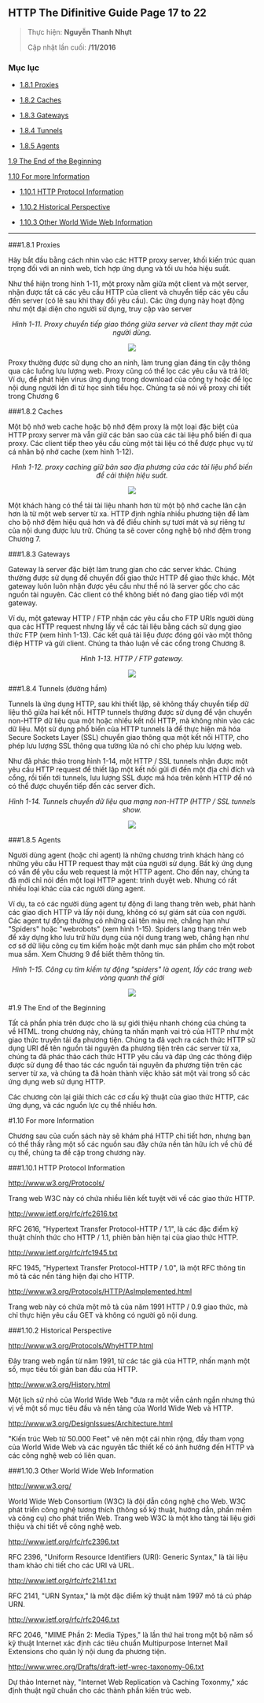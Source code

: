 ## HTTP The Difinitive Guide Page 17 to 22 


> 
> Thực hiện: **Nguyễn Thanh Nhựt**
> 
> Cập nhật lần cuối: **/11/2016**

### Mục lục
- [1.8.1 Proxies](#181)

- [1.8.2 Caches](#182)

- [1.8.3 Gateways](#183)

- [1.8.4 Tunnels](#184)

- [1.8.5 Agents](#185)

[1.9 The End of the Beginning](#19)

[1.10 For more Information](#110)

- [1.10.1 HTTP Protocol Information](#1101)

- [1.10.2 Historical Perspective](#1101)

- [1.10.3 Other World Wide Web Information](#1103)


---


<a name="181"></a>
###1.8.1 Proxies

Hãy bắt đầu bằng cách nhìn vào các HTTP proxy server, khối kiến trúc quan trọng đối với an ninh web, tích hợp ứng dụng và tối ưu hóa hiệu suất. 

Như thể hiện trong hình 1-11, một proxy nằm giữa một client và một server, nhận được tất cả các yêu cầu HTTP của client và chuyển tiếp các yêu cầu đến server (có lẽ sau khi thay đổi yêu cầu). Các ứng dụng này hoạt động như một đại diện cho người sử dụng, truy cập vào server 

<p align="center"><em>Hình 1-11. Proxy chuyển tiếp giao thông giữa server và client thay mặt của người dùng.</em></p>


<p align="center"><img src="https://github.com/thanhnhut/sysadmin_level1/blob/master/Task32_HTTP_The_Difinitive_Guide_Page_17to20/Images/1.png" /></p>


Proxy thường được sử dụng cho an ninh, làm trung gian đáng tin cậy thông qua các luồng lưu lượng web. Proxy cũng có thể lọc các yêu cầu và trả lời; Ví dụ, để phát hiện virus ứng dụng trong download của công ty hoặc để lọc nội dung người lớn đi từ học sinh tiểu học. Chúng ta sẽ nói về proxy chi tiết trong Chương 6


<a name="182"></a>
###1.8.2 Caches

Một bộ nhớ web cache hoặc bộ nhớ đệm proxy là một loại đặc biệt của HTTP proxy server mà vẫn giữ các bản sao của các tài liệu phổ biến đi qua proxy. Các client tiếp theo yêu cầu cùng một tài liệu có thể được phục vụ từ cá nhân bộ nhớ cache (xem hình 1-12).


<p align="center"><em>Hình 1-12. proxy caching giữ bản sao địa phương của các tài liệu phổ biến để cải thiện hiệu suất.</em></p>


<p align="center"><img src="https://github.com/thanhnhut/sysadmin_level1/blob/master/Task32_HTTP_The_Difinitive_Guide_Page_17to20/Images/2.png" /></p>


Một khách hàng có thể tải tài liệu nhanh hơn từ một bộ nhớ cache lân cận hơn là từ một web server từ xa. HTTP định nghĩa nhiều phương tiện để làm cho bộ nhớ đệm hiệu quả hơn và để điều chỉnh sự tươi mát và sự riêng tư của nội dung được lưu trữ. Chúng ta sẽ cover công nghệ bộ nhớ đệm trong Chương 7.


<a name="183"></a>
###1.8.3 Gateways

Gateway là server đặc biệt làm trung gian cho các server khác. Chúng thường được sử dụng để chuyển đổi giao thức HTTP để giao thức khác. Một gateway luôn luôn nhận được yêu cầu như thể nó là server gốc cho các nguồn tài nguyên. Các client có thể không biết nó đang giao tiếp với một gateway.

Ví dụ, một gateway HTTP / FTP nhận các yêu cầu cho FTP URIs người dùng qua các  HTTP request nhưng lấy về các tài liệu bằng cách sử dụng giao thức FTP (xem hình 1-13). Các kết quả tài liệu được đóng gói vào một thông điệp HTTP và gửi client. Chúng ta thảo luận về các cổng trong Chương 8.


<p align="center"><em>Hình 1-13. HTTP / FTP gateway.</em></p>


<p align="center"><img src="https://github.com/thanhnhut/sysadmin_level1/blob/master/Task32_HTTP_The_Difinitive_Guide_Page_17to20/Images/3.png" /></p>


<a name="184"></a>
###1.8.4 Tunnels (đường hầm)

Tunnels là ứng dụng HTTP, sau khi thiết lập, sẽ không thấy chuyển tiếp dữ liệu thô giữa hai kết nối. HTTP tunnels thường được sử dụng để vận chuyển  non-HTTP dữ liệu qua một hoặc nhiều kết nối HTTP, mà không nhìn vào các dữ liệu. Một sử dụng phổ biến của HTTP tunnels là để thực hiện mã hóa Secure Sockets Layer (SSL) chuyển giao thông qua một kết nối HTTP, cho phép lưu lượng SSL thông qua tường lửa nó chỉ cho phép lưu lượng web.

Như đã phác thảo trong hình 1-14, một HTTP / SSL tunnels nhận được một yêu cầu HTTP request để thiết lập một kết nối gửi đi đến một địa chỉ đích và cổng, rồi tiến tới tunnels, lưu lượng SSL được mã hóa trên kênh HTTP để nó có thể được chuyển tiếp đến các server đích.



<p align="center"><em>Hình 1-14. Tunnels chuyển dữ liệu qua mạng non-HTTP (HTTP / SSL tunnels show.</em></p>


<p align="center"><img src="https://github.com/thanhnhut/sysadmin_level1/blob/master/Task32_HTTP_The_Difinitive_Guide_Page_17to20/Images/4.png" /></p>


<a name="185"></a>
###1.8.5 Agents

Người dùng agent (hoặc chỉ agent) là những chương trình khách hàng có những yêu cầu HTTP request thay mặt của người sử dụng. Bất kỳ ứng dụng có vấn đề yêu cầu web request là một HTTP agent. Cho đến nay, chúng ta đã mới chỉ nói đến một loại HTTP agent: trình duyệt web. Nhưng có rất nhiều loại khác của các người dùng agent. 

Ví dụ, ta có các người dùng agent tự động đi lang thang trên web, phát hành các giao dịch HTTP và lấy nội dung, không có sự giám sát của con người. Các agent tự động thường có những cái tên màu mè, chẳng hạn như "Spiders" hoặc "webrobots" (xem hình 1-15). Spiders lang thang trên web để xây dựng kho lưu trữ hữu dụng của nội dung trang web, chẳng hạn như cơ sở dữ liệu công cụ tìm kiếm hoặc một danh mục sản phẩm cho một robot mua sắm. Xem Chương 9 để biết thêm thông tin.


<p align="center"><em>Hình 1-15. Công cụ tìm kiếm tự động "spiders" là agent, lấy các trang web
vòng quanh thế giới</em></p>


<p align="center"><img src="https://github.com/thanhnhut/sysadmin_level1/blob/master/Task32_HTTP_The_Difinitive_Guide_Page_17to20/Images/5.png" /></p>



<a name="19"></a>
#1.9 The End of the Beginning

Tất cả phần phía trên được cho là sự giới thiệu nhanh chóng của chúng ta về HTML. trong chương này, chúng ta nhấn mạnh vai trò của HTTP như một giao thức truyền tải đa phương tiện. Chúng ta đã vạch ra cách thức HTTP sử dụng URI để tên nguồn tài nguyên đa phương tiện trên các server từ xa, chúng ta đã phác thảo cách thức HTTP yêu cầu và đáp ứng các thông điệp được sử dụng để thao tác các nguồn tài nguyên đa phương tiện trên các server từ xa, và chúng ta đã hoàn thành việc khảo sát một vài trong số các ứng dụng web sử dụng HTTP.

Các chương còn lại giải thích các cơ cấu kỹ thuật của giao thức HTTP, các ứng dụng, và các nguồn lực cụ thể nhiều hơn.


<a name="110"></a>
#1.10 For more Information

Chương sau của cuốn sách này sẽ khám phá HTTP chi tiết hơn, nhưng bạn có thể thấy rằng một số các nguồn sau đây chứa nền tản hữu ích về chủ đề cụ thể, chúng ta đề cập trong chương này. 

<a name="1101"></a>
###1.10.1 HTTP Protocol Information

http://www.w3.org/Protocols/


Trang web W3C này có chứa nhiều liên kết tuyệt vời về các giao thức HTTP.


http://www.ietf.org/rfc/rfc2616.txt

RFC 2616, "Hypertext Transfer Protocol-HTTP / 1.1", là các đặc điểm kỹ thuật chính thức cho HTTP / 1.1, phiên bản hiện tại của giao thức HTTP. 



http://www.ietf.org/rfc/rfc1945.txt

RFC 1945, "Hypertext Transfer Protocol-HTTP / 1.0", là một RFC thông tin mô tả các nền tảng hiện đại cho HTTP.


http://www.w3.org/Protocols/HTTP/AsImplemented.html

Trang web này có chứa một mô tả của năm 1991 HTTP / 0.9 giao thức, mà chỉ thực hiện yêu cầu GET và không có người gõ nội dung.

<a name="1102"></a>
###1.10.2 Historical Perspective


http://www.w3.org/Protocols/WhyHTTP.html

Đây trang web ngắn từ năm 1991, từ các tác giả của HTTP, nhấn mạnh một số, mục tiêu tối giản ban đầu của HTTP.

http://www.w3.org/History.html

Một lịch sử nhỏ của World Wide Web "đưa ra một viễn cảnh ngắn nhưng thú vị về một số mục tiêu đầu và nền tảng của World Wide Web và HTTP.

http://www.w3.org/DesignIssues/Architecture.html

"Kiến trúc Web từ 50.000 Feet" vẽ nên một cái nhìn rộng, đầy tham vọng của World Wide Web và các nguyên tắc thiết kế có ảnh hưởng đến HTTP và các công nghệ web có liên quan.


<a name="1103"></a>
###1.10.3 Other World Wide Web Information

http://www.w3.org/

World Wide Web Consortium (W3C) là đội dẫn công nghệ cho Web. W3C phát triển công nghệ tương thích (thông số kỹ thuật, hướng dẫn, phần mềm và công cụ) cho phát triển Web. Trang web W3C là một kho tàng tài liệu giới thiệu và chi tiết về công nghệ web.

http://www.ietf.org/rfc/rfc2396.txt

RFC 2396, "Uniform Resource Identifiers (URI): Generic Syntax," là tài liệu tham khảo chi tiết cho các URI và URL.

http://www.ietf.org/rfc/rfc2141.txt

RFC 2141, "URN Syntax,"  là một đặc điểm kỹ thuật năm 1997 mô tả cú pháp URN.

http://www.ietf.org/rfc/rfc2046.txt

RFC 2046, "MIME Phần 2: Media Týpes," là lần thứ hai trong một bộ năm số kỹ thuật Internet xác định các tiêu chuẩn Multipurpose Internet Mail Extensions cho quản lý nội dung đa phương tiện.

http://www.wrec.org/Drafts/draft-ietf-wrec-taxonomy-06.txt

Dự thảo Internet này, "Internet Web Replication và Caching Toxonmy," xác định thuật ngữ chuẩn cho các thành phần kiến trúc web.

